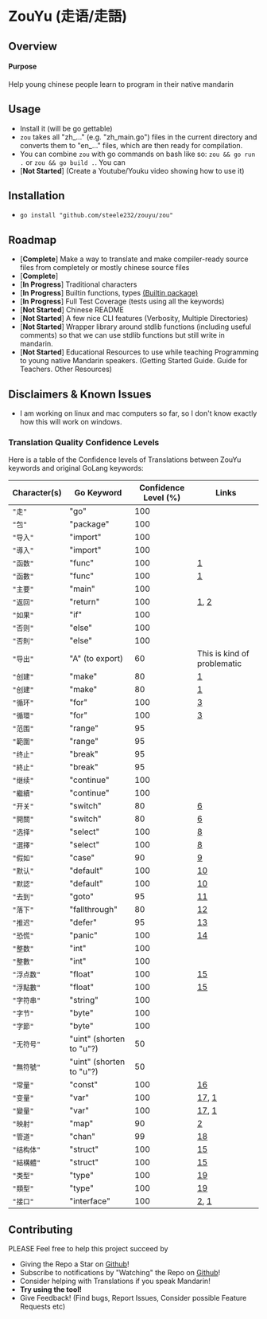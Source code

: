 # ZouYu (走语/走語)

## Overview

#### Purpose 

Help young chinese people learn to program in their native mandarin

## Usage

- Install it (will be go gettable)
- ```zou``` takes all "zh_..." (e.g. "zh_main.go") files in the current directory and converts them to "en_..." files, which are then ready for compilation.
- You can combine ```zou``` with go commands on bash like so: ```zou && go run .``` or ```zou && go build .```. You can 
- [**Not Started**] (Create a Youtube/Youku video showing how to use it)

## Installation

- ```go install "github.com/steele232/zouyu/zou"```

## Roadmap

- [**Complete**] Make a way to translate and make compiler-ready source files from completely or mostly chinese source files
- [**Complete**] 
- [**In Progress**] Traditional characters
- [**In Progress**] Builtin functions, types [(Builtin package)](https://golang.org/pkg/builtin/)
- [**In Progress**] Full Test Coverage (tests using all the keywords)
- [**Not Started**] Chinese README
- [**Not Started**] A few nice CLI features (Verbosity, Multiple Directories)
- [**Not Started**] Wrapper library around stdlib functions (including useful comments) so that we can use stdlib functions but still write in mandarin.
- [**Not Started**] Educational Resources to use while teaching Programming to young native Mandarin speakers. (Getting Started Guide. Guide for Teachers. Other Resources)

## Disclaimers & Known Issues

- I am working on linux and mac computers so far, so I don't know exactly how this will work on windows.

### Translation Quality Confidence Levels

Here is a table of the Confidence levels of Translations between ZouYu keywords and original GoLang keywords:

| Character(s) | Go Keyword | Confidence Level (%) | Links |
| --- | --- | --- | --- |
| `"走"` | "go" | 100 | |
| `"包"` | "package" | 100 | |
| `"导入"` |  "import" | 100 | |
| `"導入"` |  "import" | 100 | |
| `"函数"` |  "func" | 100 | [1][1] |
| `"函數"` |  "func" | 100 | [1][1] |
| `"主要"` |  "main" | 100 | |
| `"返回"` |  "return" | 100 | [1][1], [2][2] |
| `"如果"` |  "if" | 100 | |
| `"否则"` |  "else" | 100 | |
| `"否則"` |  "else" | 100 | |
| `"导出"` |  "A" (to export) | 60 | This is kind of problematic |
| `"创建"` |  "make" | 80 | [1][1] |
| `"创建"` |  "make" | 80 | [1][1] |
| `"循环"` |  "for" | 100 | [3][3] |
| `"循環"` |  "for" | 100 | [3][3] |
| `"范围"` |  "range" | 95 | |
| `"範圍"` |  "range" | 95 | |
| `"终止"` |  "break" | 95 | |
| `"終止"` |  "break" | 95 | |
| `"继续"` |  "continue" | 100 |  |
| `"繼續"` |  "continue" | 100 |  |
| `"开关"` |  "switch" | 80 | [6][6] |
| `"開關"` |  "switch" | 80 | [6][6] |
| `"选择"` |  "select" | 100 | [8][8] |
| `"選擇"` |  "select" | 100 | [8][8] |
| `"假如"` |  "case" | 90 | [9][9] |
| `"默认"` |  "default" | 100 | [10][10] |
| `"默認"` |  "default" | 100 | [10][10] |
| `"去到"` |  "goto" | 95 | [11][11]|
| `"落下"` |  "fallthrough" | 80 | [12][12] |
| `"推迟"` |  "defer" | 95 | [13][13] |
| `"恐慌"` |  "panic" | 100 | [14][14] |
| `"整数"` |  "int" | 100 | |
| `"整數"` |  "int" | 100 | |
| `"浮点数"` |  "float" | 100 | [15][15] |
| `"浮點數"` |  "float" | 100 | [15][15] |
| `"字符串"` |  "string" | 100 | |
| `"字节"` |  "byte" | 100 | |
| `"字節"` |  "byte" | 100 | |
| `"无符号"` |  "uint" (shorten to "u"?) | 50 | |
| `"無符號"` |  "uint" (shorten to "u"?) | 50 | |
| `"常量"` |  "const" | 100 | [16][16] |
| `"变量"` |  "var" | 100 | [17][17], [1][1] |
| `"變量"` |  "var" | 100 | [17][17], [1][1] |
| `"映射"` |  "map" | 90 | [2][2] |
| `"管道"` |  "chan" | 99 | [18][18] |
| `"结构体"` |  "struct" | 100 | [15][15] |
| `"結構體"` |  "struct" | 100 | [15][15] |
| `"类型"` |  "type" | 100 | [19][19] |
| `"類型"` |  "type" | 100 | [19][19] |
| `"接口"` |  "interface" | 100 | [2][2], [1][1] |


[1]: https://blog.csdn.net/tzs919/article/details/53571632 
[2]: https://go-zh.org/doc/codewalk/sharemem/ "Go Docs - ShareMem"
[3]: https://fanyi.baidu.com/#en/zh/for%20loop "Baidu Translate @ Loop"
[4]: https://fanyi.baidu.com/#en/zh/range "Baid Translate @ Range"
[5]: https://blog.csdn.net/u014805066/article/details/50587309 "Dictionary of Sorts .. Professional Language.. ???"
[6]: https://baike.baidu.com/item/switch/18601752 "Switch article"
[7]: https://fanyi.baidu.com/#zh/en/%E5%89%8D%E8%BF%9B "Baidu Translate @ Continue"
[8]: https://go-zh.org/ref/spec.old#Select%E8%AF%AD%E5%8F%A5 "Chinese Go Documentation @ Switch"
[9]: https://translate.google.com/#view=home&op=translate&sl=en&tl=zh-CN&text=if "Google Translate @ Case"
[10]: https://fanyi.baidu.com/#en/zh/Default%20Settings "Baidu Translate @ Default"
[11]: https://golang.org/ref/spec#Goto_statements "Golang Documentation @ Goto Statements"
[12]: https://fanyi.baidu.com/#en/zh/fall "Baidu Translate @ Fall"
[13]: https://fanyi.baidu.com/#en/zh/defer "Baidu Translate @ Defer"
[14]: https://go-zh.org/ref/spec.old "Chinese Go Documentation @ Panic"
[15]: https://blog.csdn.net/u014805066/article/details/50587309 "Blog @ Floating Point Number"
[16]: https://fanyi.baidu.com/#en/zh/const "Baidu Translate @ Const"
[17]: https://fanyi.baidu.com/#en/zh/variable "Baidu Translate @ Variable"
[18]: https://go-zh.org/ref/spec.old#%E4%BF%A1%E9%81%93%E7%B1%BB%E5%9E%8B "Chinese Go Documentation @ Chan (Channels)"
[19]: https://fanyi.baidu.com/#en/zh/struct "Baidu Translate @ Struct"

## Contributing

PLEASE Feel free to help this project succeed by

- Giving the Repo a Star on [Github](www.github.com/steele232/zouyu)!
- Subscribe to notifications by "Watching" the Repo on [Github](www.github.com/steele232/zouyu)!
- Consider helping with Translations if you speak Mandarin!
- **Try using the tool!**
- Give Feedback! (Find bugs, Report Issues, Consider possible Feature Requests etc)
